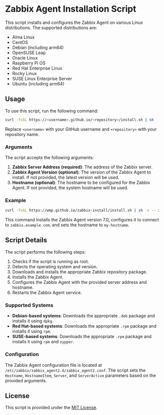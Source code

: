 
# Zabbix Agent Installation Script

This script installs and configures the Zabbix Agent on various Linux distributions. The supported distributions are:

- Alma Linux
- CentOS
- Debian (including arm64)
- OpenSUSE Leap
- Oracle Linux
- Raspberry Pi OS
- Red Hat Enterprise Linux
- Rocky Linux
- SUSE Linux Enterprise Server
- Ubuntu (including arm64)

## Usage

To use this script, run the following command:

```sh
curl -fsSL https://<username>.github.io/<repository>/install.sh | sh
```

Replace `<username>` with your GitHub username and `<repository>` with your repository name.

### Arguments

The script accepts the following arguments:

1. **Zabbix Server Address (required)**: The address of the Zabbix server.
2. **Zabbix Agent Version (optional)**: The version of the Zabbix Agent to install. If not provided, the latest version will be used.
3. **Hostname (optional)**: The hostname to be configured for the Zabbix Agent. If not provided, the system hostname will be used.

### Example

```sh
curl -fsSL https://wmp.github.io/zabbix-install/install.sh | sh -s -- zabbix.example.com 7.0 my-hostname
```

This command installs the Zabbix Agent version 7.0, configures it to connect to `zabbix.example.com`, and sets the hostname to `my-hostname`.

## Script Details

The script performs the following steps:

1. Checks if the script is running as root.
2. Detects the operating system and version.
3. Downloads and installs the appropriate Zabbix repository package.
4. Installs the Zabbix Agent.
5. Configures the Zabbix Agent with the provided server address and hostname.
6. Restarts the Zabbix Agent service.

### Supported Systems

- **Debian-based systems**: Downloads the appropriate `.deb` package and installs it using `dpkg`.
- **Red Hat-based systems**: Downloads the appropriate `.rpm` package and installs it using `rpm`.
- **SUSE-based systems**: Downloads the appropriate `.rpm` package and installs it using `rpm` and `zypper`.

### Configuration

The Zabbix Agent configuration file is located at `/etc/zabbix/zabbix_agent2.d/zabbix_agent2.conf`. The script sets the `Hostname`, `HostnameItem`, `Server`, and `ServerActive` parameters based on the provided arguments.

## License

This script is provided under the [MIT License](LICENSE).
